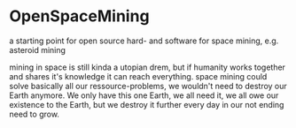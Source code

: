 # OpenSpaceMining
a starting point for open source hard- and software for space mining, e.g. asteroid mining

mining in space is still kinda a utopian drem, but if humanity works together and shares it's knowledge it can reach everything.
space mining could solve basically all our ressource-problems, we wouldn't need to destroy our Earth anymore.
We only have this one Earth, we all need it, we all owe our existence to the Earth, but we destroy it further every day in our not ending need to grow.
